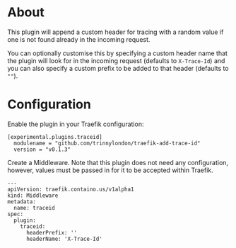 # About

This plugin will append a custom header for tracing with a random value if one is not found already in the incoming request.

You can optionally customise this by specifying a custom header name that the plugin will look for in the incoming request (defaults to `X-Trace-Id`) and you can also specify a custom prefix to be added to that header (defaults to `""`).

# Configuration
Enable the plugin in your Traefik configuration:
```
[experimental.plugins.traceid]
  modulename = "github.com/trinnylondon/traefik-add-trace-id"
  version = "v0.1.3"
```

Create a Middleware. Note that this plugin does not need any configuration, however, values must be passed in for it to be accepted within Traefik.

```
---
apiVersion: traefik.containo.us/v1alpha1
kind: Middleware
metadata:
  name: traceid
spec:
  plugin:
    traceid:
      headerPrefix: ''
      headerName: 'X-Trace-Id'
```
